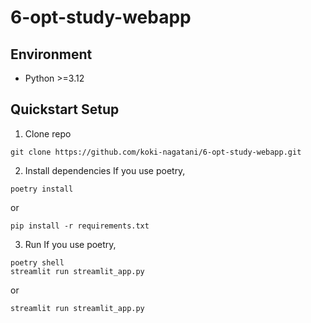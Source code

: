 # 6-opt-study-webapp

## Environment
* Python >=3.12

## Quickstart Setup
1. Clone repo
```
git clone https://github.com/koki-nagatani/6-opt-study-webapp.git
```
2. Install dependencies
If you use poetry,
```
poetry install
```
or
```
pip install -r requirements.txt
```
3. Run
If you use poetry,
```
poetry shell
streamlit run streamlit_app.py
```
or
```
streamlit run streamlit_app.py
```